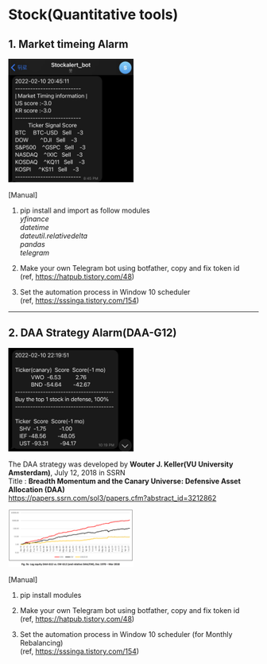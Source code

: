 # Stock(Quantitative tools)

## 1. Market timeing Alarm
<img src="/pic/01_MT.jpg" width="50%" height="50%"></img><br/>

[Manual]

1. pip install and import as follow modules  
    *yfinance*  
    *datetime*   
    *dateutil.relativedelta*  
    *pandas*  
    *telegram*  

2. Make your own Telegram bot using botfather, copy and fix token id  
    (ref, https://hatpub.tistory.com/48)

3. Set the automation process in Window 10 scheduler  
    (ref, https://sssinga.tistory.com/154)

* * *

## 2. DAA Strategy Alarm(DAA-G12)

<img src="/pic/02_DAA.jpg" width="50%" height="50%"></img><br/>


The DAA strategy was developed by **Wouter J. Keller(VU University Amsterdam)**, July 12, 2018 in SSRN  
Title : **Breadth Momentum and the Canary Universe: Defensive Asset Allocation (DAA)**  
https://papers.ssrn.com/sol3/papers.cfm?abstract_id=3212862  


<img src="/pic/03_graph.PNG" width="50%" height="50%"></img><br/>

[Manual]  

1. pip install modules  

2. Make your own Telegram bot using botfather, copy and fix token id  
    (ref, https://hatpub.tistory.com/48)

3. Set the automation process in Window 10 scheduler (for Monthly Rebalancing)  
    (ref, https://sssinga.tistory.com/154)
